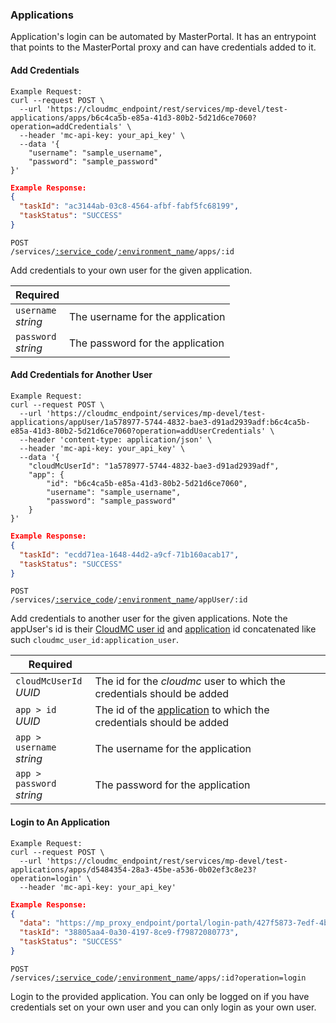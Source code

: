 ### Applications

Application's login can be automated by MasterPortal. It has an entrypoint that points to the MasterPortal proxy and can have credentials added to it. 

#### Add Credentials

```shell
Example Request: 
curl --request POST \
  --url 'https://cloudmc_endpoint/rest/services/mp-devel/test-applications/apps/b6c4ca5b-e85a-41d3-80b2-5d21d6ce7060?operation=addCredentials' \
  --header 'mc-api-key: your_api_key' \
  --data '{
	"username": "sample_username",
	"password": "sample_password"
}'
```
```json
Example Response: 
{
  "taskId": "ac3144ab-03c8-4564-afbf-fabf5fc68199",
  "taskStatus": "SUCCESS"
}
```
<code>POST /services/<a href="#administration-service-connections">:service_code</a>/<a href="#administration-environments">:environment_name</a>/apps/:id</code>

Add credentials to your own user for the given application.

Required | &nbsp;
---------- | -----
`username`<br/>*string* | The username for the application
`password`<br/>*string* | The password for the application

#### Add Credentials for Another User

```shell
Example Request: 
curl --request POST \
  --url 'https://cloudmc_endpoint/services/mp-devel/test-applications/appUser/1a578977-5744-4832-bae3-d91ad2939adf:b6c4ca5b-e85a-41d3-80b2-5d21d6ce7060?operation=addUserCredentials' \
  --header 'content-type: application/json' \
  --header 'mc-api-key: your_api_key' \
  --data '{
	"cloudMcUserId": "1a578977-5744-4832-bae3-d91ad2939adf",
	"app": {
		"id": "b6c4ca5b-e85a-41d3-80b2-5d21d6ce7060",
		"username": "sample_username",
		"password": "sample_password"
	}
}'

```
```json
Example Response: 
{
  "taskId": "ecdd71ea-1648-44d2-a9cf-71b160acab17",
  "taskStatus": "SUCCESS"
}
```

<code>POST /services/<a href="#administration-service-connections">:service_code</a>/<a href="#administration-environments">:environment_name</a>/appUser/:id</code>

Add credentials to another user for the given applications. Note the appUser's id
is their [CloudMC user id](#administration-users) and [application](#masterportal-applications) id concatenated like such `cloudmc_user_id:application_user`.

Required | &nbsp;
---------- | -----
`cloudMcUserId`<br/>*UUID* | The id for the *cloudmc* user to which the credentials should be added
`app > id`<br/>*UUID* | The id of the [application](#masterportal-applications) to which the credentials should be added
`app > username`<br/>*string* | The username for the application
`app > password`<br/>*string* | The password for the application

#### Login to An Application

```shell
Example Request: 
curl --request POST \
  --url 'https://cloudmc_endpoint/rest/services/mp-devel/test-applications/apps/d5484354-28a3-45be-a536-0b02ef3c8e23?operation=login' \
  --header 'mc-api-key: your_api_key' 
```

```json
Example Response: 
{    
  "data": "https://mp_proxy_endpoint/portal/login-path/427f5873-7edf-4bba-ba65-8c927776da81/d5484354-28a3-45be-a536-0b02ef3c8e23/datadog-ukqrqhie/f59139e1-82e5-4526-bd5d-04c777a55f2a/b7f0bdd5-b544-d07e-ee56-4ee0d1a8a9c3",
  "taskId": "38805aa4-0a30-4197-8ce9-f79872080773",
  "taskStatus": "SUCCESS"
}
```

  <code>POST /services/<a href="#administration-service-connections">:service_code</a>/<a href="#administration-environments">:environment_name</a>/apps/:id?operation=login</code>

  Login to the provided application. You can only be logged on if you have credentials set on your own user and you can only login as your own user.

